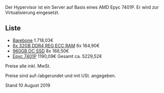 Der Hypervisor ist ein Server auf Basis eines AMD Epyc 7401P. Er wird zur Virtualisierung eingesetzt.

## Liste
- [Barebone](https://www.mindfactory.de/product_info.php/Gigabyte-Barebone-R271-Z31_1232346.html) 1.718,03€
- [6x 32GB DDR4 REG ECC RAM](https://www.alternate.de/Crucial/DIMM-32-GB-DDR4-2666-DR-ECC-REG-Arbeitsspeicher/html/product/1357630?campaign=DDR4/Crucial/1357630) 6x 164,90€
- [960GB DC SSD](https://www.mindfactory.de/product_info.php/960GB-Intel-D3-S4510-2-5Zoll--6-4cm--SATA-6Gb-s-3D-NAND-TLC--SSDSC2KB96_1270780.html) 8x 166,50€
- [Epyc 7401P](https://www.klarsicht-it.de/pc-server/komponenten/cpu-amd/amd-epyc-24-core/252918/amd-epyc-7401p-2-ghz-24-kerne-48-threads-64-mb-cache-speicher-socket-sp3) 1190,09€
Gesamt ca. 5229,52€

Preise alle inkl. MwSt.

Preise sind auf-/abgerundet und mit USt. angegeben.

Stand 10 August 2019
